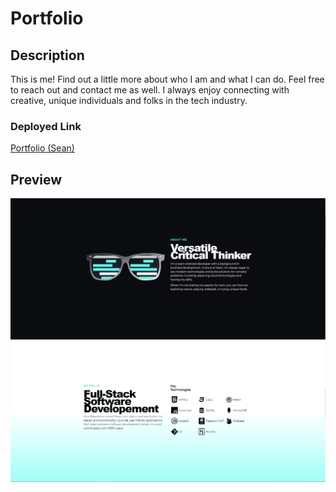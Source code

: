 # Portfolio

## Description
This is me! Find out a little more about who I am and what I can do. Feel free to reach out and contact me as well. I always enjoy connecting with creative, unique individuals and folks in the tech industry.

### Deployed Link
[Portfolio (Sean)](http://someseananigans.com/)

## Preview
![alt screenshot](src/images/Screenshot1.png) 
![alt screenshot](src/images/Screenshot2.png)
